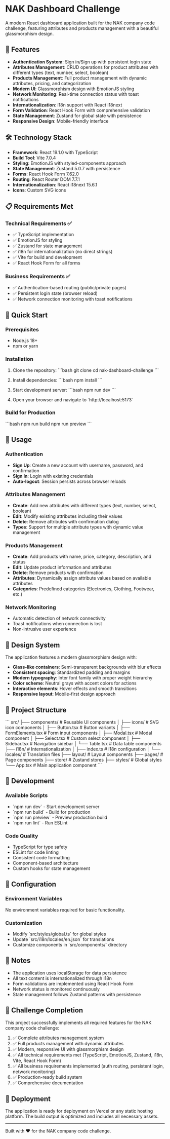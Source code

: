 # NAK Dashboard Challenge

A modern React dashboard application built for the NAK company code challenge, featuring attributes and products management with a beautiful glassmorphism design.

## 🚀 Features

- **Authentication System**: Sign in/Sign up with persistent login state
- **Attributes Management**: CRUD operations for product attributes with different types (text, number, select, boolean)
- **Products Management**: Full product management with dynamic attributes, pricing, and categorization
- **Modern UI**: Glassmorphism design with EmotionJS styling
- **Network Monitoring**: Real-time connection status with toast notifications
- **Internationalization**: i18n support with React i18next
- **Form Validation**: React Hook Form with comprehensive validation
- **State Management**: Zustand for global state with persistence
- **Responsive Design**: Mobile-friendly interface

## 🛠 Technology Stack

- **Framework**: React 19.1.0 with TypeScript
- **Build Tool**: Vite 7.0.4
- **Styling**: EmotionJS with styled-components approach
- **State Management**: Zustand 5.0.7 with persistence
- **Forms**: React Hook Form 7.62.0
- **Routing**: React Router DOM 7.7.1
- **Internationalization**: React i18next 15.6.1
- **Icons**: Custom SVG icons

## 📋 Requirements Met

### Technical Requirements ✅
- ✅ TypeScript implementation
- ✅ EmotionJS for styling
- ✅ Zustand for state management
- ✅ i18n for internationalization (no direct strings)
- ✅ Vite for build and development
- ✅ React Hook Form for all forms

### Business Requirements ✅
- ✅ Authentication-based routing (public/private pages)
- ✅ Persistent login state (browser reload)
- ✅ Network connection monitoring with toast notifications

## 🚀 Quick Start

### Prerequisites
- Node.js 18+ 
- npm or yarn

### Installation

1. Clone the repository:
\`\`\`bash
git clone <repository-url>
cd nak-dashboard-challenge
\`\`\`

2. Install dependencies:
\`\`\`bash
npm install
\`\`\`

3. Start development server:
\`\`\`bash
npm run dev
\`\`\`

4. Open your browser and navigate to \`http://localhost:5173\`

### Build for Production

\`\`\`bash
npm run build
npm run preview
\`\`\`

## 📱 Usage

### Authentication
- **Sign Up**: Create a new account with username, password, and confirmation
- **Sign In**: Login with existing credentials
- **Auto-logout**: Session persists across browser reloads

### Attributes Management
- **Create**: Add new attributes with different types (text, number, select, boolean)
- **Edit**: Modify existing attributes including their values
- **Delete**: Remove attributes with confirmation dialog
- **Types**: Support for multiple attribute types with dynamic value management

### Products Management
- **Create**: Add products with name, price, category, description, and status
- **Edit**: Update product information and attributes
- **Delete**: Remove products with confirmation
- **Attributes**: Dynamically assign attribute values based on available attributes
- **Categories**: Predefined categories (Electronics, Clothing, Footwear, etc.)

### Network Monitoring
- Automatic detection of network connectivity
- Toast notifications when connection is lost
- Non-intrusive user experience

## 🎨 Design System

The application features a modern glassmorphism design with:
- **Glass-like containers**: Semi-transparent backgrounds with blur effects
- **Consistent spacing**: Standardized padding and margins
- **Modern typography**: Inter font family with proper weight hierarchy
- **Color scheme**: Neutral grays with accent colors for actions
- **Interactive elements**: Hover effects and smooth transitions
- **Responsive layout**: Mobile-first design approach

## 📁 Project Structure

\`\`\`
src/
├── components/          # Reusable UI components
│   ├── icons/          # SVG icon components
│   ├── Button.tsx      # Button variants
│   ├── FormElements.tsx # Form input components
│   ├── Modal.tsx       # Modal component
│   ├── Select.tsx      # Custom select component
│   ├── Sidebar.tsx     # Navigation sidebar
│   └── Table.tsx       # Data table components
├── i18n/               # Internationalization
│   ├── index.ts        # i18n configuration
│   └── locales/        # Translation files
├── layout/             # Layout components
├── pages/              # Page components
├── store/              # Zustand stores
├── styles/             # Global styles
└── App.tsx             # Main application component
\`\`\`

## 🧪 Development

### Available Scripts

- \`npm run dev\` - Start development server
- \`npm run build\` - Build for production
- \`npm run preview\` - Preview production build
- \`npm run lint\` - Run ESLint

### Code Quality

- TypeScript for type safety
- ESLint for code linting
- Consistent code formatting
- Component-based architecture
- Custom hooks for state management

## 🔧 Configuration

### Environment Variables
No environment variables required for basic functionality.

### Customization
- Modify \`src/styles/global.ts\` for global styles
- Update \`src/i18n/locales/en.json\` for translations
- Customize components in \`src/components/\` directory

## 📝 Notes

- The application uses localStorage for data persistence
- All text content is internationalized through i18n
- Form validations are implemented using React Hook Form
- Network status is monitored continuously
- State management follows Zustand patterns with persistence

## 🎯 Challenge Completion

This project successfully implements all required features for the NAK company code challenge:

1. ✅ Complete attributes management system
2. ✅ Full products management with dynamic attributes
3. ✅ Modern, responsive UI with glassmorphism design
4. ✅ All technical requirements met (TypeScript, EmotionJS, Zustand, i18n, Vite, React Hook Form)
5. ✅ All business requirements implemented (auth routing, persistent login, network monitoring)
6. ✅ Production-ready build system
7. ✅ Comprehensive documentation

## 🚀 Deployment

The application is ready for deployment on Vercel or any static hosting platform. The build output is optimized and includes all necessary assets.

---

Built with ❤️ for the NAK company code challenge.
